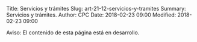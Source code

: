 Title: Servicios y trámites
Slug: art-21-12-servicios-y-tramites
Summary: Servicios y trámites.
Author: CPC
Date: 2018-02-23 09:00
Modified: 2018-02-23 09:00


<div class="alert alert-info" role="alert">Aviso: El contenido de esta página está en desarrollo.</div>
